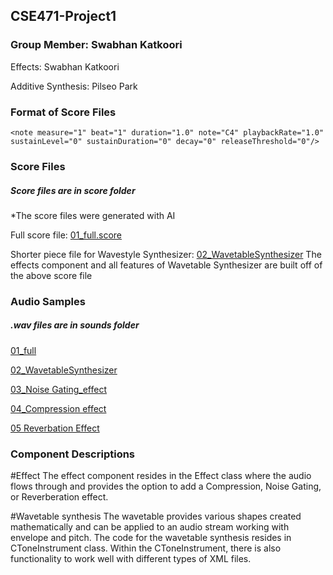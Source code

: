 ## CSE471-Project1
### Group Member: Swabhan Katkoori
Effects: Swabhan Katkoori

Additive Synthesis: Pilseo Park

### Format of Score Files
	<note measure="1" beat="1" duration="1.0" note="C4" playbackRate="1.0" sustainLevel="0" sustainDuration="0" decay="0" releaseThreshold="0"/>


### Score Files
##### Score files are in score folder
*The score files were generated with AI

Full score file: [01_full.score](https://github.com/SwabhanKatkoori/Project1/blob/main/Scores/full.score)

Shorter piece file for Wavestyle Synthesizer: [02_WavetableSynthesizer](https://github.com/SwabhanKatkoori/Project1/blob/main/Scores/wavetableSynth.score)
The effects component and all features of Wavetable Synthesizer are built off of the above score file

### Audio Samples
##### .wav files are in sounds folder

[01_full](https://github.com/SwabhanKatkoori/Project1/blob/main/Sounds/full.wav)

[02_WavetableSynthesizer](https://github.com/SwabhanKatkoori/Project1/blob/main/Sounds/wavetableSynth.wav)

[03_Noise Gating_effect](https://github.com/SwabhanKatkoori/Project1/blob/main/Sounds/wavetableSynthNoiseGate.wav)

[04_Compression effect](https://github.com/SwabhanKatkoori/Project1/blob/main/Sounds/wavetableSynthCompress.wav)

[05 Reverbation Effect](https://github.com/SwabhanKatkoori/Project1/blob/main/Sounds/wavetableSynthReverb.wav)

### Component Descriptions
#Effect
The effect component resides in the Effect class where the audio flows through and provides the option to add a Compression, Noise Gating, or Reverberation effect.

#Wavetable synthesis
The wavetable provides various shapes created mathematically and can be applied to an audio stream working with envelope and pitch. The code for the wavetable synthesis resides in CToneInstrument class. Within the CToneInstrument, there is also functionality to work well with different types of XML files. 
